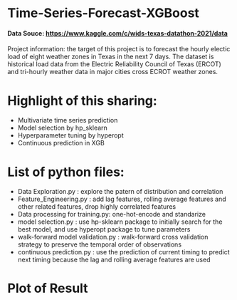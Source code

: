 # Time-Series-Forecast-XGBoost
#### Data Souce: https://www.kaggle.com/c/wids-texas-datathon-2021/data
Project information: the target of this project is to forecast the hourly electic load of eight weather zones in Texas in the next 7 days. The dataset is historical load data from the Electric Reliability Council of Texas (ERCOT) and tri-hourly weather data in major cities cross ECROT weather zones.
# Highlight of this sharing:
- Multivariate time series prediction
- Model selection by hp_sklearn
- Hyperparameter tuning by hyperopt
- Continuous prediction in XGB
# List of python files:
- Data Exploration.py : explore the patern of distribution and correlation 
- Feature_Engineering.py : add lag features, rolling average features and other related features, drop highly correlated features
- Data processing for training.py: one-hot-encode and standarize 
- model selection.py : use hp-sklearn package to initially search for the best model, and use hyperopt package to tune parameters
- walk-forward model validation.py : walk-forward cross validation strategy to preserve the temporal order of observations
- continuous prediction.py : use the prediction of current timing to predict next timing because the lag and rolling average features are used

# Plot of Result
